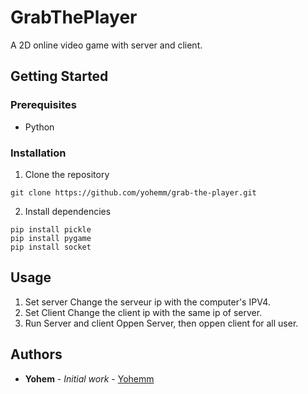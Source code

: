 # GrabThePlayer
A 2D online video game with server and client.

## Getting Started

### Prerequisites

- Python

### Installation

1. Clone the repository
```git
git clone https://github.com/yohemm/grab-the-player.git
```

2. Install dependencies
```npm
pip install pickle
pip install pygame
pip install socket
```

## Usage

1. Set server
Change the serveur ip with the computer's IPV4.
1. Set Client
Change the client ip with the same ip of server.
2. Run Server and client
Oppen Server, then oppen client for all user.

## Authors

* **Yohem** - *Initial work* - [Yohemm](https://github.com/yohemm)
